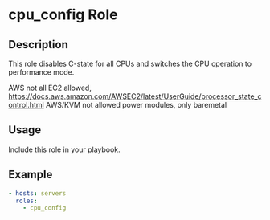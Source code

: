 # cpu_config Role

## Description
This role disables C-state for all CPUs and switches the CPU operation to performance mode.

AWS not all EC2 allowed, https://docs.aws.amazon.com/AWSEC2/latest/UserGuide/processor_state_control.html
AWS/KVM not allowed power modules, only baremetal

## Usage
Include this role in your playbook.

## Example
```yaml
- hosts: servers
  roles:
    - cpu_config